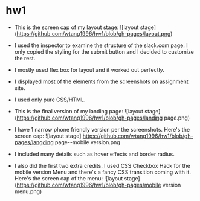 # hw1

* This is the screen cap of my layout stage:
  ![layout stage]
  (https://github.com/wtang1996/hw1/blob/gh-pages/layout.png)
 
* I used the inspector to examine the structure of the slack.com page. I only copied the styling for the submit button and I decided to customize the rest.
* I mostly used flex box for layout and it worked out perfectly.
* I displayed most of the elements from the screenshots on assignment site.
* I used only pure CSS/HTML.
* This is the final version of my landing page:
  ![layout stage]
  (https://github.com/wtang1996/hw1/blob/gh-pages/landing page.png)

* I have 1 narrow phone friendly version per the screenshots. Here's the screen cap:
  ![layout stage]
  https://github.com/wtang1996/hw1/blob/gh-pages/langding page--mobile version.png

* I included many details such as hover effects and border radius.
* I also did the first two extra credits. I used CSS Checkbox Hack for the mobile version Menu and there's a fancy CSS transition coming with it. Here's the screen cap of the menu:
  ![layout stage]
  (https://github.com/wtang1996/hw1/blob/gh-pages/mobile version menu.png)
